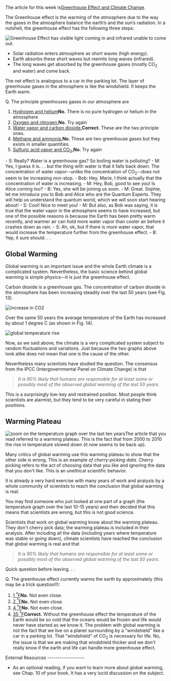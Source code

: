 The article for this week is[Greenhouse Effect and Climate Change](http://www.nytimes.com/2013/06/11/science/earth/what-to-make-of-a-climate-change-plateau.html?ref=greenhousegasemissions&_r=0&pagewanted=print).

The Greenhouse effect is the warming of the atmosphere due to the way the gases in the atmosphere balance the earth’s and the sun’s radiation. In a nutshell, the greenhouse effect has the following three steps:

![Greenhouse Effect has visible light coming in and infrared unable to come out. ](https://online.science.psu.edu/sites/default/files/phys010/W7photon/The_green_house_effect.svg_.png)

- Solar radiation enters atmosphere as short waves (high energy).
- Earth absorbs these short waves but reemits long waves (infrared).
- The long waves get absorbed by the greenhouse gases (mostly CO<sub>2</sub> and water) and come back.

The net effect is analogous to a car in the parking lot. The layer of greenhouse gases in the atmosphere is like the windshield. It keeps the Earth warm.

<div class="question">Q. The principle greenhouses gases in our atmosphere are

1. [Hydrogen and helium](#)**No.** There is no pure hydrogen or helium in the atmosphere
2. [Oxygen and nitrogen.](#)**No.** Try again
3. [Water vapor and carbon dioxide.](#)**Correct.** These are the two principle ones.
4. [Methane and ammonia.](#)**No.** These are two greenhouse gases but they exists in smaller quantities.
5. [Sulfuric acid vapor and CO<sub>2</sub>.](#)**No.** Try again

</div>- S: Really? Water is a greenhouse gas? So boiling water is polluting?
- M: Yes, I guess it is. . . but the thing with water is that it falls back down. The concentration of water vapor--unlike the concentration of CO<sub>2</sub>--does not seem to be increasing non-stop.
- Bob: Hey, Marie, I think actually that the concentration of water is increasing.
- M: Hey, Bob, good to see you! Is Alice coming too?
- B: Yes, she will be joining us soon.
- M: Great. Sophie, let me introduce you to Bob and Alice who are the Quantum Experts. They will help us understand the quantum world, which we will soon start hearing about!
- S: Cool! Nice to meet you!
- M: But also, as Bob was saying, it is true that the water vapor in the atmosphere seems to have increased, but one of the possible reasons is because the Earth has been pretty warm recently, and warmer air can hold more water vapor than cooler air before it crashes down as rain.
- S: Ah, ok, but if there is more water vapor, that would increase the temperature further from the greenhouse effect.
- B: Yep, it sure should. . .

Global Warming
--------------

Global warming is an important issue and the whole Earth climate is a complicated system. Nevertheless, the basic science behind global warming is simple physics—it is just the greenhouse effect.

Carbon dioxide is a greenhouse gas. The concentration of carbon dioxide in the atmosphere has been increasing steadily over the last 50 years (see Fig. 13).

![increase in CO2](https://online.science.psu.edu/sites/default/files/phys010/W7photon/Mauna_Loa_Carbon_Dioxide-en.svg_.png "Fig 13. Increase of concentration of CO2 measured in part per million (ppm) over the last 50 years. ")

Over the same 50 years the average temperature of the Earth has increased by about 1 degree C (as shown in Fig. 14).

![global temperature rise](https://online.science.psu.edu/sites/default/files/phys010/W7photon/Global_Temperature_Anomaly_1880-2012.svg_.png "Fig 14. Increase in the average temperature of the Earth over the last 50 years. ")

Now, as we said above, the climate is a very complicated system subject to random fluctuations and variations. Just because the two graphs above look alike does not mean that one is the cause of the other.

Nevertheless many scientists have studied the question. The consensus from the IPCC (Intergovernmental Panel on Climate Change) is that

> _It is 90% likely that humans are responsible for at least some or possibly most of the observed global warming of the last 50 years._

This is a surprisingly low-key and restrained position. Most people think scientists are alarmist, but they tend to be very careful in stating their positions.

Warming Plateau
---------------

![zoom on the temperature graph over the last ten years](https://online.science.psu.edu/sites/default/files/phys010/W7photon/warmingplateaux.png)The article that you read referred to a warming plateau. This is the fact that from 2000 to 2010 the rise in temperature slowed down (it now seems to be back up).

Many critics of global warming use this warming plateau to show that the other side is wrong. This is an example _of cherry-picking data_. Cherry picking refers to the act of choosing data that you like and ignoring the data that you don't like. This is an unethical scientific behavior.

It is already a very hard exercise with many years of work and analysis by a whole community of scientists to reach the conclusion that global warming is real.

You may find someone who just looked at one part of a graph (the temperature graph over the last 10-15 years) and then decided that this means that scientists are wrong, but this is not good science.

Scientists that work on global warming know about the warming plateau. They don't cherry pick data; the warming plateau is included in their analysis. After including all the data (including years where temperature was stable or going down), climate scientists have reached the conclusion that global warming is real and that

> _It is 90% likely that humans are responsible for at least some or possibly most of the observed global warming of the last 50 years._

Quick question before leaving. . .

<div class="question">Q. The greenhouse effect currently warms the earth by approximately (this may be a trick question!!):

1. [1 <sup>º</sup>F](#)**No.** Not even close.
2. [2 <sup>º</sup>F](#)**No.** Not even close.
3. [4 <sup>º</sup>F](#)**No.** Not even close.
4. [35 <sup>º</sup>F](#)**Correct.** Without the greenhouse effect the temperature of the Earth would be so cold that the oceans would be frozen and life would never have started as we know it. The problem with global warming is not the fact that we live on a planet surrounding by a "windshield" like a car in a parking lot. That "windshield" of CO<sub>2</sub> is necessary for life. No, the issue is that we are making that windshield thicker and we don't really know if the earth and life can handle more greenhouse effect.

</div>External Resources
------------------

- As an optional reading, if you want to learn more about global warming, see Chap. 10 of your book. It has a very lucid discussion on the subject.
